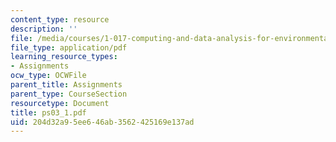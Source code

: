 ```yaml
---
content_type: resource
description: ''
file: /media/courses/1-017-computing-and-data-analysis-for-environmental-applications-fall-2003/204d32a95ee646ab3562425169e137ad_ps03_1.pdf
file_type: application/pdf
learning_resource_types:
- Assignments
ocw_type: OCWFile
parent_title: Assignments
parent_type: CourseSection
resourcetype: Document
title: ps03_1.pdf
uid: 204d32a9-5ee6-46ab-3562-425169e137ad
---
```

